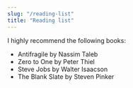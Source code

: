 ```yaml
---
slug: "/reading-list"
title: "Reading list"
---
```


I highly recommend the following books:

* Antifragile by Nassim Taleb
* Zero to One by Peter Thiel
* Steve Jobs by Walter Isaacson
* The Blank Slate by Steven Pinker